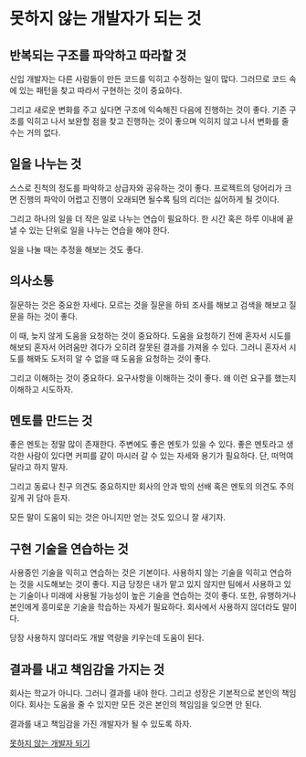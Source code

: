 # 못하지 않는 개발자가 되는 것

## 반복되는 구조를 파악하고 따라할 것
신입 개발자는 다른 사람들이 만든 코드를 익히고 수정하는 일이 많다. 그러므로 코드 속에 있는 패턴을 찾고 따라서 구현하는 것이 중요하다.   

그리고 새로운 변화를 주고 싶다면 구조에 익숙해진 다음에 진행하는 것이 좋다. 기존 구조를 익히고 나서 보완할 점을 찾고 진행하는 것이 좋으며 익히지 않고 나서 변화를 줄 수는 거의 없다.   

## 일을 나누는 것
스스로 진척의 정도를 파악하고 상급자와 공유하는 것이 좋다. 프로젝트의 덩어리가 크면 진행의 파악이 어렵고 진행이 오래되면 될수록 팀의 리더는 싫어하게 될 것이다.   

그리고 하나의 일을 더 작은 일로 나누는 연습이 필요하다. 한 시간 혹은 하루 이내에 끝낼 수 있는 단위로 일을 나누는 연습을 해야 한다.   

일을 나눌 때는 추정을 해보는 것도 좋다.   

## 의사소통
질문하는 것은 중요한 자세다. 모르는 것을 질문을 하되 조사를 해보고 검색을 해보고 질문을 하는 것이 좋다.   

이 때, 늦지 않게 도움을 요청하는 것이 중요하다. 도움을 요청하기 전에 혼자서 시도를 해보되 혼자서 어려움만 겪다가 오히려 잘못된 결과를 가져올 수 있다. 그러니 혼자서 시도를 해봐도 도저히 알 수 없을 때 도움을 요청하는 것이 좋다.   

그리고 이해하는 것이 중요하다. 요구사항을 이해하는 것이 좋다. 왜 이런 요구를 했는지 이해하고 시도하자.   

## 멘토를 만드는 것
좋은 멘토는 정말 많이 존재한다. 주변에도 좋은 멘토가 있을 수 있다. 좋은 멘토라고 생각한 사람이 있다면 커피를 같이 마시러 갈 수 있는 자세와 용기가 필요하다. 단, 떠먹여달라고 하지 말자.   

그리고 동료나 친구 의견도 중요하지만 회사의 안과 밖의 선배 혹은 멘토의 의견도 주의깊게 귀 담아 듣자.   

모든 말이 도움이 되는 것은 아니지만 얻는 것도 있으니 잘 새기자.   

## 구현 기술을 연습하는 것
사용중인 기술을 익히고 연습하는 것은 기본이다. 사용하지 않는 기술을 익히고 연습하는 것을 시도해보는 것이 좋다. 지금 당장은 내가 맡고 있지 않지만 팀에서 사용하고 있는 기술이나 미래에 사용될 가능성이 높은 기술을 연습하는 것이 좋다. 또한, 유행하거나 본인에게 흥미로운 기술을 학습하는 자세가 필요하다. 회사에서 사용하지 않더라도 말이다.   

당장 사용하지 않더라도 개발 역량을 키우는데 도움이 된다.   

## 결과를 내고 책임감을 가지는 것
회사는 학교가 아니다. 그러니 결과를 내야 한다. 그리고 성장은 기본적으로 본인의 책임이다. 회사는 도움을 줄 수 있지만 모든 것은 본인의 책임임을 잊으면 안 된다.   

결과를 내고 책임감을 가진 개발자가 될 수 있도록 하자.   

[못하지 않는 개발자 되기](https://www.youtube.com/watch?v=wogrRJlqUFw)